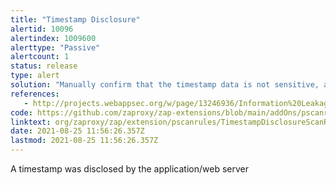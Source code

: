 ```yaml
---
title: "Timestamp Disclosure"
alertid: 10096
alertindex: 1009600
alerttype: "Passive"
alertcount: 1
status: release
type: alert
solution: "Manually confirm that the timestamp data is not sensitive, and that the data cannot be aggregated to disclose exploitable patterns."
references:
   - http://projects.webappsec.org/w/page/13246936/Information%20Leakage
code: https://github.com/zaproxy/zap-extensions/blob/main/addOns/pscanrules/src/main/java/org/zaproxy/zap/extension/pscanrules/TimestampDisclosureScanRule.java
linktext: org/zaproxy/zap/extension/pscanrules/TimestampDisclosureScanRule.java
date: 2021-08-25 11:56:26.357Z
lastmod: 2021-08-25 11:56:26.357Z
---
```

A timestamp was disclosed by the application/web server
